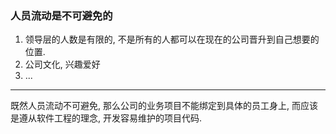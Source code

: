 ### 人员流动是不可避免的
1. 领导层的人数是有限的, 不是所有的人都可以在现在的公司晋升到自己想要的位置.
2. 公司文化, 兴趣爱好
3. ...

---

既然人员流动不可避免, 那么公司的业务项目不能绑定到具体的员工身上, 而应该是遵从软件工程的理念, 开发容易维护的项目代码.
